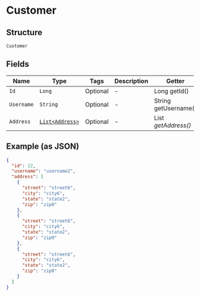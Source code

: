 
# Customer

## Structure

`Customer`

## Fields

| Name | Type | Tags | Description | Getter | Setter |
|  --- | --- | --- | --- | --- | --- |
| `Id` | `Long` | Optional | - | Long getId() | setId(Long id) |
| `Username` | `String` | Optional | - | String getUsername() | setUsername(String username) |
| `Address` | [`List<Address>`](../../doc/models/address.md) | Optional | - | List<Address> getAddress() | setAddress(List<Address> address) |

## Example (as JSON)

```json
{
  "id": 12,
  "username": "username2",
  "address": [
    {
      "street": "street6",
      "city": "city6",
      "state": "state2",
      "zip": "zip0"
    },
    {
      "street": "street6",
      "city": "city6",
      "state": "state2",
      "zip": "zip0"
    },
    {
      "street": "street6",
      "city": "city6",
      "state": "state2",
      "zip": "zip0"
    }
  ]
}
```

